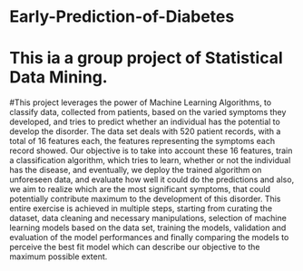 # Early-Prediction-of-Diabetes
# This ia a group project of Statistical Data Mining.
#This project leverages the power of Machine Learning Algorithms, to classify data, collected from 
patients, based on the varied symptoms they developed, and tries to predict whether an individual has 
the potential to develop the disorder. The data set deals with 520 patient records, with a total of 16 
features each, the features representing the symptoms each record showed. Our objective is to take into 
account these 16 features, train a classification algorithm, which tries to learn, whether or not the 
individual has the disease, and eventually, we deploy the trained algorithm on unforeseen data, and 
evaluate how well it could do the predictions and also, we aim to realize which are the most significant 
symptoms, that could potentially contribute maximum to the development of this disorder. This entire 
exercise is achieved in multiple steps, starting from curating the dataset, data cleaning and necessary 
manipulations, selection of machine learning models based on the data set, training the models, 
validation and evaluation of the model performances and finally comparing the models to perceive the 
best fit model which can describe our objective to the maximum possible extent.
